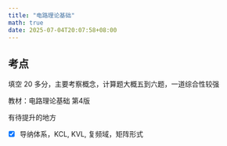 ```yaml
---
title: "电路理论基础"
math: true
date: 2025-07-04T20:07:58+08:00
---
```


## 考点

填空 20 多分，主要考察概念，计算题大概五到六题，一道综合性较强

教材：电路理论基础 第4版

有待提升的地方

- [x] 导纳体系，KCL, KVL, 复频域，矩阵形式
